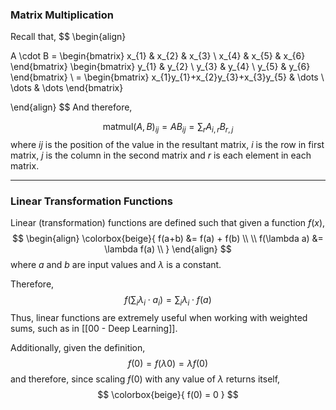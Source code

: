 
### Matrix Multiplication 

Recall that,
$$
\begin{align}

A \cdot B = \begin{bmatrix}
x_{1} & x_{2} & x_{3} \\
x_{4} & x_{5} & x_{6}
\end{bmatrix}
\begin{bmatrix}
y_{1} & y_{2} \\
y_{3} & y_{4} \\
y_{5} & y_{6}
\end{bmatrix}
\\ =
\begin{bmatrix}
x_{1}y_{1}+x_{2}y_{3}+x_{3}y_{5} & \dots \\
\dots & \dots
\end{bmatrix}

\end{align}
$$
And therefore,

$$
\text{matmul}(A, B)_{ij} = AB_{ij}=\sum_{r}A_{i,r}B_{r,j}
$$
where $ij$ is the position of the value in the resultant matrix, $i$ is the row in first matrix, $j$ is the column in the second matrix and $r$ is each element in each matrix.

---
### Linear Transformation Functions

Linear (transformation) functions are defined such that given a function $f(x)$, $$
\begin{align} 
\colorbox{beige}{
f(a+b) &= f(a) + f(b) \\ \\
f(\lambda a) &= \lambda f(a) \\
}
\end{align}
$$where $a$ and $b$ are input values and $\lambda$ is a constant. 

Therefore,
$$
f \left(\sum_{i} \lambda_{i} \cdot a_{i} \right) = \sum_{i} \lambda_{i} \cdot f(a)
$$
Thus, linear functions are extremely useful when working with weighted sums, such as in [[00 - Deep Learning]].

Additionally, given the definition,
$$
f(0) = f(\lambda 0) = \lambda f(0)
$$
and therefore, since scaling $f(0)$ with any value of $\lambda$ returns itself,
$$
\colorbox{beige}{
f(0) = 0
}
$$








